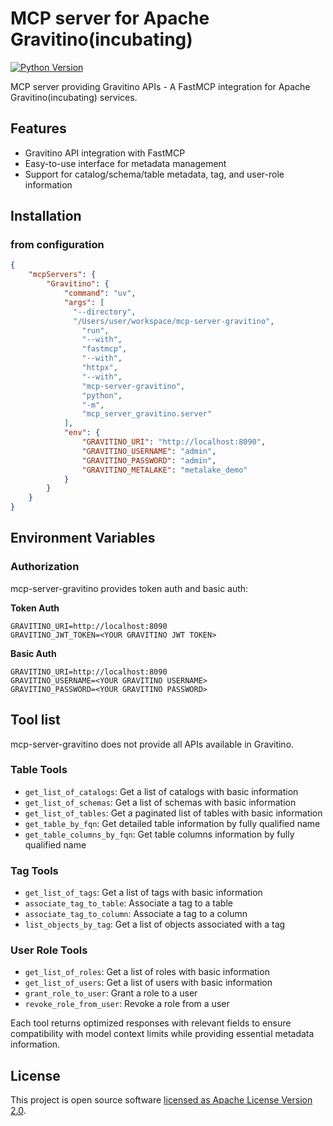 # MCP server for Apache Gravitino(incubating)

[![Python Version](https://img.shields.io/badge/python-3.10+-blue.svg)](https://www.python.org/downloads/)

MCP server providing Gravitino APIs - A FastMCP integration for Apache Gravitino(incubating) services.

## Features

- Gravitino API integration with FastMCP
- Easy-to-use interface for metadata management
- Support for catalog/schema/table metadata, tag, and user-role information

## Installation

### from configuration
```json
{
    "mcpServers": {
        "Gravitino": {
            "command": "uv",
            "args": [
              "--directory",
              "/Users/user/workspace/mcp-server-gravitino",
                "run",
                "--with",
                "fastmcp",
                "--with",
                "httpx",
                "--with",
                "mcp-server-gravitino",
                "python",
                "-m",
                "mcp_server_gravitino.server"
            ],
            "env": {
                "GRAVITINO_URI": "http://localhost:8090",
                "GRAVITINO_USERNAME": "admin",
                "GRAVITINO_PASSWORD": "admin",
                "GRAVITINO_METALAKE": "metalake_demo"
            }
        }
    }
}
```

## Environment Variables

### Authorization
mcp-server-gravitino provides token auth and basic auth:

**Token Auth**
```
GRAVITINO_URI=http://localhost:8090
GRAVITINO_JWT_TOKEN=<YOUR GRAVITINO JWT TOKEN>
```

**Basic Auth**
```
GRAVITINO_URI=http://localhost:8090
GRAVITINO_USERNAME=<YOUR GRAVITINO USERNAME>
GRAVITINO_PASSWORD=<YOUR GRAVITINO PASSWORD>
```


## Tool list
mcp-server-gravitino does not provide all APIs available in Gravitino.

### Table Tools
- `get_list_of_catalogs`: Get a list of catalogs with basic information
- `get_list_of_schemas`: Get a list of schemas with basic information
- `get_list_of_tables`: Get a paginated list of tables with basic information
- `get_table_by_fqn`: Get detailed table information by fully qualified name
- `get_table_columns_by_fqn`: Get table columns information by fully qualified name

### Tag Tools
- `get_list_of_tags`: Get a list of tags with basic information
- `associate_tag_to_table`: Associate a tag to a table
- `associate_tag_to_column`: Associate a tag to a column
- `list_objects_by_tag`: Get a list of objects associated with a tag

### User Role Tools
- `get_list_of_roles`: Get a list of roles with basic information
- `get_list_of_users`: Get a list of users with basic information
- `grant_role_to_user`: Grant a role to a user
- `revoke_role_from_user`: Revoke a role from a user

Each tool returns optimized responses with relevant fields to ensure compatibility with model context limits while providing essential metadata information.


## License

This project is open source software [licensed as Apache License Version 2.0](LICENSE).

